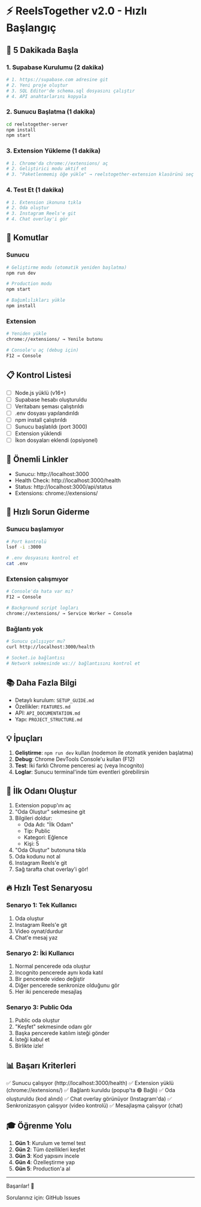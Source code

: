 # ⚡ ReelsTogether v2.0 - Hızlı Başlangıç

## 🎯 5 Dakikada Başla

### 1. Supabase Kurulumu (2 dakika)

```bash
# 1. https://supabase.com adresine git
# 2. Yeni proje oluştur
# 3. SQL Editor'de schema.sql dosyasını çalıştır
# 4. API anahtarlarını kopyala
```

### 2. Sunucu Başlatma (1 dakika)

```bash
cd reelstogether-server
npm install
npm start
```

### 3. Extension Yükleme (1 dakika)

```bash
# 1. Chrome'da chrome://extensions/ aç
# 2. Geliştirici modu aktif et
# 3. "Paketlenmemiş öğe yükle" → reelstogether-extension klasörünü seç
```

### 4. Test Et (1 dakika)

```bash
# 1. Extension ikonuna tıkla
# 2. Oda oluştur
# 3. Instagram Reels'e git
# 4. Chat overlay'i gör
```

## 🚀 Komutlar

### Sunucu
```bash
# Geliştirme modu (otomatik yeniden başlatma)
npm run dev

# Production modu
npm start

# Bağımlılıkları yükle
npm install
```

### Extension
```bash
# Yeniden yükle
chrome://extensions/ → Yenile butonu

# Console'u aç (debug için)
F12 → Console
```

## 📋 Kontrol Listesi

- [ ] Node.js yüklü (v16+)
- [ ] Supabase hesabı oluşturuldu
- [ ] Veritabanı şeması çalıştırıldı
- [ ] .env dosyası yapılandırıldı
- [ ] npm install çalıştırıldı
- [ ] Sunucu başlatıldı (port 3000)
- [ ] Extension yüklendi
- [ ] İkon dosyaları eklendi (opsiyonel)

## 🔗 Önemli Linkler

- Sunucu: http://localhost:3000
- Health Check: http://localhost:3000/health
- Status: http://localhost:3000/api/status
- Extensions: chrome://extensions/

## 🐛 Hızlı Sorun Giderme

### Sunucu başlamıyor
```bash
# Port kontrolü
lsof -i :3000

# .env dosyasını kontrol et
cat .env
```

### Extension çalışmıyor
```bash
# Console'da hata var mı?
F12 → Console

# Background script logları
chrome://extensions/ → Service Worker → Console
```

### Bağlantı yok
```bash
# Sunucu çalışıyor mu?
curl http://localhost:3000/health

# Socket.io bağlantısı
# Network sekmesinde ws:// bağlantısını kontrol et
```

## 📚 Daha Fazla Bilgi

- Detaylı kurulum: `SETUP_GUIDE.md`
- Özellikler: `FEATURES.md`
- API: `API_DOCUMENTATION.md`
- Yapı: `PROJECT_STRUCTURE.md`

## 💡 İpuçları

1. **Geliştirme**: `npm run dev` kullan (nodemon ile otomatik yeniden başlatma)
2. **Debug**: Chrome DevTools Console'u kullan (F12)
3. **Test**: İki farklı Chrome penceresi aç (veya Incognito)
4. **Loglar**: Sunucu terminal'inde tüm eventleri görebilirsin

## 🎉 İlk Odanı Oluştur

1. Extension popup'ını aç
2. "Oda Oluştur" sekmesine git
3. Bilgileri doldur:
   - Oda Adı: "İlk Odam"
   - Tip: Public
   - Kategori: Eğlence
   - Kişi: 5
4. "Oda Oluştur" butonuna tıkla
5. Oda kodunu not al
6. Instagram Reels'e git
7. Sağ tarafta chat overlay'i gör!

## 🔥 Hızlı Test Senaryosu

### Senaryo 1: Tek Kullanıcı
1. Oda oluştur
2. Instagram Reels'e git
3. Video oynat/durdur
4. Chat'e mesaj yaz

### Senaryo 2: İki Kullanıcı
1. Normal pencerede oda oluştur
2. Incognito pencerede aynı koda katıl
3. Bir pencerede video değiştir
4. Diğer pencerede senkronize olduğunu gör
5. Her iki pencerede mesajlaş

### Senaryo 3: Public Oda
1. Public oda oluştur
2. "Keşfet" sekmesinde odanı gör
3. Başka pencerede katılım isteği gönder
4. İsteği kabul et
5. Birlikte izle!

## 📊 Başarı Kriterleri

✅ Sunucu çalışıyor (http://localhost:3000/health)
✅ Extension yüklü (chrome://extensions/)
✅ Bağlantı kuruldu (popup'ta 🟢 Bağlı)
✅ Oda oluşturuldu (kod alındı)
✅ Chat overlay görünüyor (Instagram'da)
✅ Senkronizasyon çalışıyor (video kontrolü)
✅ Mesajlaşma çalışıyor (chat)

## 🎓 Öğrenme Yolu

1. **Gün 1**: Kurulum ve temel test
2. **Gün 2**: Tüm özellikleri keşfet
3. **Gün 3**: Kod yapısını incele
4. **Gün 4**: Özelleştirme yap
5. **Gün 5**: Production'a al

---

Başarılar! 🚀

Sorularınız için: GitHub Issues
